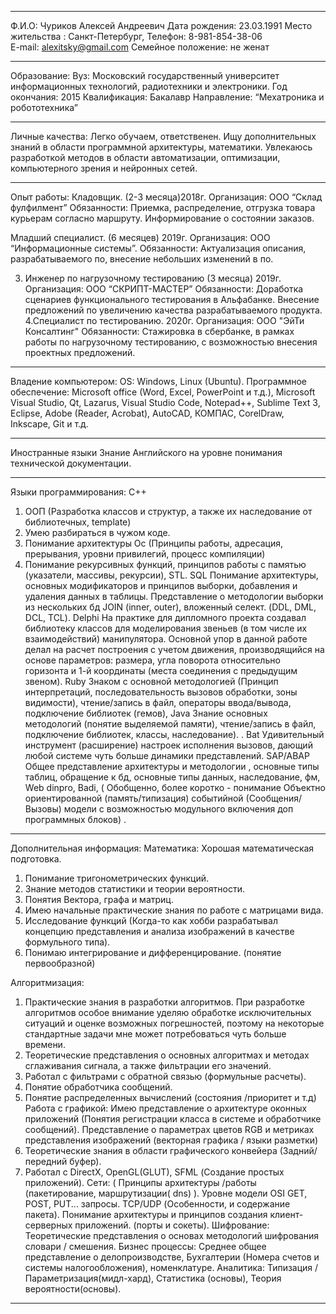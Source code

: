 __________________________________________________________________
Ф.И.О: Чуриков Алексей Андреевич
Дата рождения:         23.03.1991
Место жительства : Санкт-Петербург, 
Телефон:                 8-981-854-38-06  
E-mail:                alexitsky@gmail.com
Семейное положение:     не женат 
__________________________________________________________________
Образование:
Вуз: Московский государственный университет информационных технологий, радиотехники и электроники.
Год окончания: 2015
Квалификация: Бакалавр
Направление: “Мехатроника и робототехника”
__________________________________________________________________
Личные качества:
Легко обучаем, ответственен. Ищу дополнительных знаний в области программной архитектуры, математики.
Увлекаюсь разработкой методов в области автоматизации, оптимизации, компьютерного зрения и нейронных сетей.
__________________________________________________________________
Опыт работы:
Кладовщик. (2-3 месяца)2018г.
Организация: ООО “Склад фулфилмент”
Обязанности: Приемка, распределение, отгрузка товара курьерам согласно маршруту. Информирование о состоянии заказов. 

Младший специалист. (6 месяцев) 2019г.
Организация: ООО “Информационные системы”.
Обязанности: Актуализация описания, разрабатываемого по, внесение небольших изменений в по.

3. Инженер по нагрузочному тестированию (3 месяца) 2019г.
Организация: ООО “СКРИПТ-МАСТЕР”
Обязанности: Доработка сценариев функционального тестирования в Альфабанке. Внесение предложений по увеличению качества разрабатываемого продукта. 
4.Специалист по тестированию. 2020г.
Организация: ООО "ЭйТи Консалтинг" 
Обязанности: Стажировка в сбербанке, в рамках работы по нагрузочному тестированию, с возможностью внесения проектных предложений. 
___________________________________________________
Владение компьютером:
OS: 
Windows, Linux (Ubuntu).
Программное обеспечение:
Microsoft office (Word, Excel, PowerPoint и т.д.), Microsoft Visual Studio, Qt, Lazarus, Visual Studio Code, Notepad++, Sublime Text 3,  Eclipse, Adobe (Reader, Acrobat), AutoCAD, КОМПАС, CorelDraw, Inkscape, Git и т.д.
__________________________________________________________

Иностранные языки
Знание Английского на уровне понимания технической документации.
__________________________________________________________________
Языки программирования:
С++
1) ООП (Разработка классов и структур, а также их наследование от библиотечных, template)
2) Умею разбираться в чужом коде.
3) Понимание архитектуры Ос (Принципы работы, адресация, прерывания, уровни привилегий, процесс компиляции)
4) Понимание рекурсивных функций, принципов работы с памятью (указатели, массивы, рекурсии), STL. 
SQL 
Понимание архитектуры, основных модификаторов и принципов выборки, добавления и удаления данных в таблицы.
Представление о методологии выборки из нескольких бд JOIN (inner, outer), вложенный селект. 
(DDL, DML, DCL, TCL). 
Delphi
На практике для дипломного проекта создавал библиотеку классов для моделирования звеньев (в том числе их взаимодействий) манипулятора.
Основной упор в данной работе делал на расчет построения с учетом движения, производящийся на основе параметров: размера, угла поворота относительно горизонта и 1-й координаты (места соединения с предыдущим звеном).
Ruby
Знаком с основной методологией (Принцип интерпретаций, последовательность вызовов обработки, зоны видимости), чтение/запись в файл, операторы ввода/вывода, подключение библиотек (гемов),
Java
Знание основных методологий (понятие выделяемой памяти), чтение/запись в файл, подключение библиотек, классы, наследование). 
. Bat
Удивительный инструмент (расширение) настроек исполнения вызовов, дающий любой системе чуть больше динамики представлений. 
SAP/ABAP
Общее представление архитектуры и методологии , основные типы таблиц, обращение к бд, основные типы данных, наследование, фм, Web dinpro, Badi, ( Обобщенно, более коротко - понимание Объектно ориентированной (память/типизация) событийной (Сообщения/Вызовы) модели с возможностью модульного включения доп программных блоков) .
__________________________________________________________________
Дополнительная информация:
Математика:
Хорошая математическая подготовка.
1) Понимание тригонометрических функций. 
2) Знание методов статистики и теории вероятности.
3) Понятия Вектора, графа и матриц.
4) Имею начальные практические знания по работе с матрицами вида.
5) Исследование функций (Когда-то как хобби разрабатывал концепцию представления и анализа изображений в качестве формульного типа).
6) Понимаю интегрирование и дифференцирование. (понятие первообразной)

Алгоритмизация:
1) Практические знания в разработки алгоритмов. При разработке алгоритмов особое внимание уделяю обработке исключительных ситуаций и оценке возможных погрешностей, поэтому на некоторые стандартные задачи мне может потребоваться чуть больше времени.
2) Теоретические представления о основных алгоритмах и методах сглаживания сигнала, а также фильтрации его значений.
3) Работал с фильтрами с обратной связью (формульные расчеты).
4) Понятие обработчика сообщений.
5) Понятие распределенных вычислений (состояния /приоритет и т.д) 
Работа с графикой: 
Имею представление о архитектуре оконных приложений (Понятия регистрации класса в системе и обработчике сообщений).
Представление о параметрах цветов RGB и метриках представления изображений (векторная графика / языки разметки)
2) Теоретические знания в области графического конвейера (Задний/передний буфер).
3) Работал с DirectX, OpenGL(GLUT), SFML (Создание простых приложений).
Сети:
 ( Принципы архитектуры /работы (пакетирование, маршрутизации( dns) ). 
Уровне модели OSI
GET, POST, PUT... запросы. 
TCP/UDP (Особенности, и содержание пакета).
Понимание архитектуры и принципов создания клиент-серверных приложений. (порты и сокеты).
Шифрование:
Теоретические представления о основах методологий шифрования словари / смешения.
Бизнес процессы:
Среднее общее представление о делопроизводстве, Бухгалтерии (Номера счетов и системы налогообложения), номенклатуре.
Аналитика:
Типизация / Параметризация(мидл-хард), Статистика (основы), Теория вероятности(основы).
__________________________________________________________________

